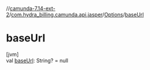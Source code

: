 //[camunda-7.14-ext-2](../../../index.md)/[com.hydra_billing.camunda.api.jasper](../index.md)/[Options](index.md)/[baseUrl](base-url.md)

# baseUrl

[jvm]\
val [baseUrl](base-url.md): String? = null
